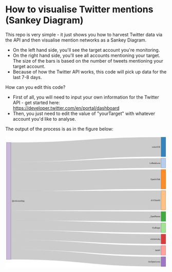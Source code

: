 # How to visualise Twitter mentions (Sankey Diagram)

This repo is very simple - it just shows you how to harvest Twitter data via the API and then visualise mention networks as a Sankey Diagram.
- On the left hand side, you'll see the target account you're monitoring.
- On the right hand side, you'll see all accounts mentioning your target. The size of the bars is based on the number of tweets mentioning your target account.
- Because of how the Twitter API works, this code will pick up data for the last 7-8 days.

How can you edit this code?
- First of all, you will need to input your own information for the Twitter API - get started here: https://developer.twitter.com/en/portal/dashboard
- Then, you just need to edit the value of "yourTarget" with whatever account you'd like to analyse.

The output of the process is as in the figure below:

<img src="https://github.com/chiarelliandrea/MentionSankeyDiagram/blob/main/SankeyDiagramSample_2021-02-19.png?raw=true" width="600">
